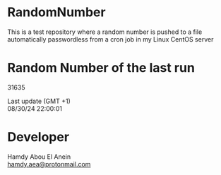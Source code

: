 # RandomNumber    
This is a test repository where a random number is pushed to a file automatically passwordless from a cron job in my Linux CentOS server    
# Random Number of the last run   
31635
      
Last update (GMT +1)    
08/30/24 22:00:01
# Developer    
Hamdy Abou El Anein   
hamdy.aea@protonmail.com
